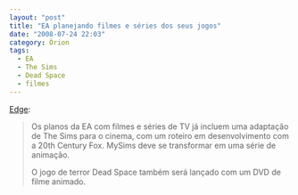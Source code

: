 ```yaml
---
layout: "post"
title: "EA planejando filmes e séries dos seus jogos"
date: "2008-07-24 22:03"
category: Órion
tags:
  - EA
  - The Sims
  - Dead Space
  - filmes
---
```

[Edge](http://www.edge-online.com/news/ea-commits-hollywood):

> Os planos da EA com filmes e séries de TV já incluem uma adaptação de The Sims para o cinema, com um roteiro em desenvolvimento com a 20th Century Fox. MySims deve se transformar em uma série de animação.
>
> O jogo de terror Dead Space também será lançado com um DVD de filme animado. 
